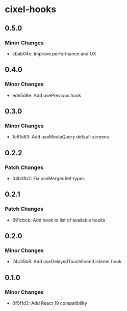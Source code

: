 # cixel-hooks

## 0.5.0

### Minor Changes

- cbab04c: Improve performance and UX

## 0.4.0

### Minor Changes

- ede5d8e: Add usePrevious hook

## 0.3.0

### Minor Changes

- 1c8fa63: Add useMediaQuery default screens

## 0.2.2

### Patch Changes

- 04b3fb2: Fix useMergedRef types

## 0.2.1

### Patch Changes

- 691cbcb: Add hook to list of available hooks

## 0.2.0

### Minor Changes

- 74c35b8: Add useDelayedTouchEventListener hook

## 0.1.0

### Minor Changes

- 0f0f1d3: Add React 19 compatibility
